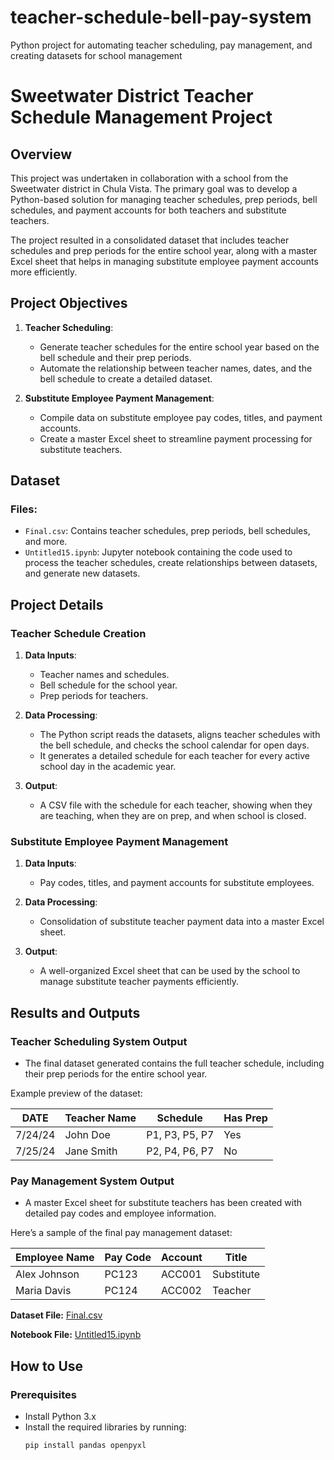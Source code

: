 # teacher-schedule-bell-pay-system
Python project for automating teacher scheduling, pay management, and creating datasets for school management
# Sweetwater District Teacher Schedule Management Project

## Overview
This project was undertaken in collaboration with a school from the Sweetwater district in Chula Vista. The primary goal was to develop a Python-based solution for managing teacher schedules, prep periods, bell schedules, and payment accounts for both teachers and substitute teachers. 

The project resulted in a consolidated dataset that includes teacher schedules and prep periods for the entire school year, along with a master Excel sheet that helps in managing substitute employee payment accounts more efficiently.

## Project Objectives
1. **Teacher Scheduling**: 
   - Generate teacher schedules for the entire school year based on the bell schedule and their prep periods.
   - Automate the relationship between teacher names, dates, and the bell schedule to create a detailed dataset.

2. **Substitute Employee Payment Management**: 
   - Compile data on substitute employee pay codes, titles, and payment accounts.
   - Create a master Excel sheet to streamline payment processing for substitute teachers.

## Dataset
### Files:
- `Final.csv`: Contains teacher schedules, prep periods, bell schedules, and more.
- `Untitled15.ipynb`: Jupyter notebook containing the code used to process the teacher schedules, create relationships between datasets, and generate new datasets.

## Project Details

### Teacher Schedule Creation
1. **Data Inputs**:
   - Teacher names and schedules.
   - Bell schedule for the school year.
   - Prep periods for teachers.

2. **Data Processing**:
   - The Python script reads the datasets, aligns teacher schedules with the bell schedule, and checks the school calendar for open days.
   - It generates a detailed schedule for each teacher for every active school day in the academic year.

3. **Output**:
   - A CSV file with the schedule for each teacher, showing when they are teaching, when they are on prep, and when school is closed.

### Substitute Employee Payment Management
1. **Data Inputs**:
   - Pay codes, titles, and payment accounts for substitute employees.

2. **Data Processing**:
   - Consolidation of substitute teacher payment data into a master Excel sheet.

3. **Output**:
   - A well-organized Excel sheet that can be used by the school to manage substitute teacher payments efficiently.

## Results and Outputs

### Teacher Scheduling System Output
- The final dataset generated contains the full teacher schedule, including their prep periods for the entire school year.

Example preview of the dataset:

| DATE      | Teacher Name    | Schedule      | Has Prep |
| --------- | --------------- | ------------- | -------- |
| 7/24/24   | John Doe        | P1, P3, P5, P7| Yes      |
| 7/25/24   | Jane Smith      | P2, P4, P6, P7| No       |

### Pay Management System Output
- A master Excel sheet for substitute teachers has been created with detailed pay codes and employee information.

Here’s a sample of the final pay management dataset:

| Employee Name  | Pay Code | Account | Title        |
| -------------- | -------- | ------- | ------------ |
| Alex Johnson   | PC123    | ACC001  | Substitute   |
| Maria Davis    | PC124    | ACC002  | Teacher      |

**Dataset File:** [Final.csv](datasets/Final.csv)

**Notebook File:** [Untitled15.ipynb](notebooks/Untitled15.ipynb)

## How to Use

### Prerequisites
- Install Python 3.x
- Install the required libraries by running:
  ```bash
  pip install pandas openpyxl

